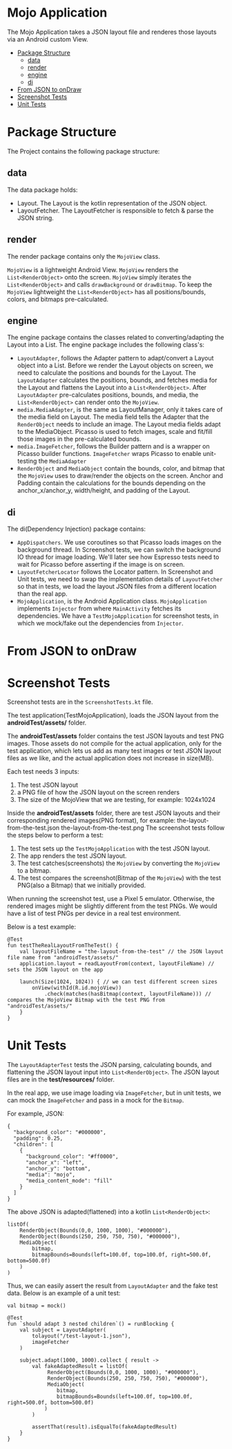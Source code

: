 # Mojo Application
The Mojo Application takes a JSON layout file and renderes those layouts via an Android custom View.

- [Package Structure](#package-structure)
   * [data](#data)
   * [render](#render)
   * [engine](#engine)
   * [di](#di)
- [From JSON to onDraw](#from-json-to-ondraw)
- [Screenshot Tests](#screenshot-tests)
- [Unit Tests](#unit-tests)

# Package Structure
The Project contains the following package structure:
## data
The data package holds:
- Layout. The Layout is the kotlin representation of the JSON object.
- LayoutFetcher. The LayoutFetcher is responsible to fetch & parse the JSON string.

## render
The render package contains only the `MojoView` class.

`MojoView` is a lightweight Android View. `MojoView` renders the `List<RenderObject>` onto the screen. `MojoView` simply iterates the `List<RenderObject>` and calls `drawBackground` or `drawBitmap`. 
To keep the `MojoView` lightweight the `List<RenderObject>` has all positions/bounds, colors, and bitmaps pre-calculated.

## engine
The engine package contains the classes related to converting/adapting the Layout into a List<RenderObect>. The engine package includes the following class's:

- `LayoutAdapter`, follows the Adapter pattern to adapt/convert a Layout object into a List<RenderObect>. Before we render the Layout objects on screen, we need to calculate the positions and bounds for the Layout. The `LayoutAdapter` calculates the positions, bounds, and fetches media for the Layout and flattens the Layout into a `List<RenderObject>`. After `LayoutAdapter` pre-calculates positions, bounds, and media, the `List<RenderObject>` can render onto the `MojoView`.
- `media.MediaAdapter`, is the same as LayoutManager, only it takes care of the media field on Layout. The media field tells the Adapter that the `RenderObject` needs to include an image. The Layout media fields adapt to the MediaObject. Picasso is used to fetch images, scale and fit/fill those images in the pre-calculated bounds.
- `media.ImageFetcher`, follows the Builder pattern and is a wrapper on Picasso builder functions. `ImageFetcher` wraps Picasso to enable unit-testing the `MediaAdapter`
- `RenderObject` and `MediaObject` contain the bounds, color, and bitmap that the `MojoView` uses to draw/render the objects on the screen.
Anchor and Padding contain the calculations for the bounds depending on the anchor_x/anchor_y, width/height, and padding of the Layout.

## di
The di(Dependency Injection) package contains:
- `AppDispatchers`. We use coroutines so that Picasso loads images on the background thread. In Screenshot tests, we can switch the background IO thread for image loading. We'll later see how Espresso tests need to wait for Picasso before asserting if the image is on screen.
- `LayoutFetcherLocator` follows the Locator pattern. In Screenshot and Unit tests, we need to swap the implementation details of `LayoutFetcher` so that in tests, we load the layout JSON files from a different location than the real app.
- `MojoApplication`, is the Android Application class. `MojoApplication` implements `Injector` from where `MainActivity` fetches its dependencies. We have a `TestMojoApplication` for screenshot tests, in which we mock/fake out the dependencies from `Injector`.

# From JSON to onDraw


# Screenshot Tests
Screenshot tests are in the `ScreenshotTests.kt` file.

The test application(TestMojoApplication), loads the JSON layout from the **androidTest/assets/** folder.

The **androidTest/assets** folder contains the test JSON layouts and test PNG images. Those assets do not compile for the actual application, only for the test application, which lets us add as many test images or test JSON layout files as we like, and the actual application does not increase in size(MB).

Each test needs 3 inputs:

1. The test JSON layout
2. a PNG file of how the JSON layout on the screen renders
3. The size of the MojoView that we are testing, for example: 1024x1024
 
Inside the **androidTest/assets** folder, there are test JSON layouts and their corresponding rendered images(PNG format), for example:
the-layout-from-the-test.json
the-layout-from-the-test.png
The screenshot tests follow the steps below to perform a test:

1. The test sets up the `TestMojoApplication` with the test JSON layout.
2. The app renders the test JSON layout.
3. The test catches(screenshots) the `MojoView` by converting the `MojoView` to a bitmap.
4. The test compares the screenshot(Bitmap of the `MojoView`) with the test PNG(also a Bitmap) that we initially provided.

When running the screenshot test, use a Pixel 5 emulator. Otherwise, the rendered images might be slightly different from the test PNGs. We would have a list of test PNGs per device in a real test environment.

Below is a test example:
```
@Test
fun testTheRealLayoutFromTheTest() {
    val layoutFileName = "the-layout-from-the-test" // the JSON layout file name from "androidTest/assets/"
    application.layout = readLayoutFrom(context, layoutFileName) // sets the JSON layout on the app

    launch(Size(1024, 1024)) { // we can test different screen sizes
        onView(withId(R.id.mojoView))
            .check(matches(hasBitmap(context, layoutFileName))) // compares the MojoView Bitmap with the test PNG from "androidTest/assets/"
    }
}
```
# Unit Tests
The `LayoutAdapterTest` tests the JSON parsing, calculating bounds, and flattening the JSON layout input into `List<RenderObject>`. 
The JSON layout files are in the **test/resources/** folder.

In the real app, we use image loading via `ImageFetcher`, but in unit tests, we can mock the `ImageFetcher` and pass in a mock for the `Bitmap`.

For example, JSON:
```
{
  "background_color": "#000000",
  "padding": 0.25,
  "children": [
    {
      "background_color": "#ff0000",
      "anchor_x": "left",
      "anchor_y": "bottom",
      "media": "mojo",
      "media_content_mode": "fill"
    }
  ]
}
```
The above JSON is adapted(flattened) into a kotlin `List<RenderObject>`:
```
listOf(
    RenderObject(Bounds(0,0, 1000, 1000), "#000000"),
    RenderObject(Bounds(250, 250, 750, 750), "#000000"),
    MediaObject(
        bitmap,
        bitmapBounds=Bounds(left=100.0f, top=100.0f, right=500.0f, bottom=500.0f)
    )
)
```

Thus, we can easily assert the result from `LayoutAdapter` and the fake test data. Below is an example of a unit test:

```
val bitmap = mock()

@Test
fun `should adapt 3 nested children`() = runBlocking {
    val subject = LayoutAdapter(
        tolayout("/test-layout-1.json"),
        imageFetcher
    )

    subject.adapt(1000, 1000).collect { result ->
        val fakeAdaptedResult = listOf(
             RenderObject(Bounds(0,0, 1000, 1000), "#000000"),
             RenderObject(Bounds(250, 250, 750, 750), "#000000"),
             MediaObject(
                bitmap,
                bitmapBounds=Bounds(left=100.0f, top=100.0f, right=500.0f, bottom=500.0f)
            )
        )

        assertThat(result).isEqualTo(fakeAdaptedResult)
    }
}
```
